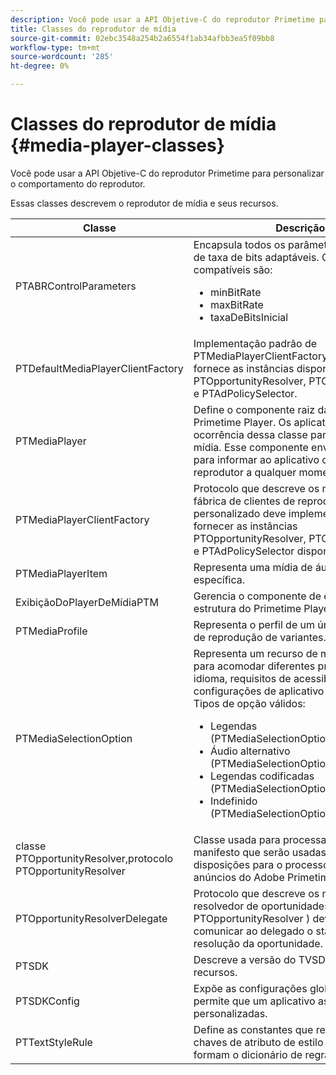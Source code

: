 ```yaml
---
description: Você pode usar a API Objetive-C do reprodutor Primetime para personalizar o comportamento do reprodutor.
title: Classes do reprodutor de mídia
source-git-commit: 02ebc3548a254b2a6554f1ab34afbb3ea5f09bb8
workflow-type: tm+mt
source-wordcount: '285'
ht-degree: 0%

---
```


# Classes do reprodutor de mídia {#media-player-classes}

Você pode usar a API Objetive-C do reprodutor Primetime para personalizar o comportamento do reprodutor.

Essas classes descrevem o reprodutor de mídia e seus recursos.

| Classe | Descrição |
|---|---|
| PTABRControlParameters | Encapsula todos os parâmetros de controle de taxa de bits adaptáveis. Os parâmetros compatíveis são:<ul><li>minBitRate</li><li>maxBitRate</li><li>taxaDeBitsInicial</li></ul> |
| PTDefaultMediaPlayerClientFactory | Implementação padrão de PTMediaPlayerClientFactoryno TVSDK. Ele fornece as instâncias disponíveis PTOpportunityResolver, PTContentResolver e PTAdPolicySelector. |
| PTMediaPlayer | Define o componente raiz da estrutura do Primetime Player. Os aplicativos criam uma ocorrência dessa classe para reproduzir uma mídia. Esse componente envia notificações para informar ao aplicativo o status do reprodutor a qualquer momento. |
| PTMediaPlayerClientFactory | Protocolo que descreve os métodos que uma fábrica de clientes de reprodutor de mídia personalizado deve implementar para fornecer as instâncias PTOpportunityResolver, PTContentResolver e PTAdPolicySelector disponíveis. |
| PTMediaPlayerItem | Representa uma mídia de áudio e vídeo específica. |
| ExibiçãoDoPlayerDeMídiaPTM | Gerencia o componente de exibição da estrutura do Primetime Player. |
| PTMediaProfile | Representa o perfil de um único fluxo na lista de reprodução de variantes. |
| PTMediaSelectionOption | Representa um recurso de mídia audiovisual para acomodar diferentes preferências de idioma, requisitos de acessibilidade ou configurações de aplicativo personalizadas. Tipos de opção válidos:<ul><li>Legendas (PTMediaSelectionOptionTypeSubtitle)</li><li>Áudio alternativo (PTMediaSelectionOptionTypeAudio)</li><li>Legendas codificadas (PTMediaSelectionOptionTypeCC)</li><li>Indefinido (PTMediaSelectionOptionTypeUndefined)</li></ul> |
| classe PTOpportunityResolver,protocolo PTOpportunityResolver | Classe usada para processar indicações no manifesto que serão usadas como disposições para o processo de decisão de anúncios do Adobe Primetime. |
| PTOpportunityResolverDelegate | Protocolo que descreve os métodos que o resolvedor de oportunidades personalizado ( PTOpportunityResolver ) deve usar para comunicar ao delegado o status da resolução da oportunidade. |
| PTSDK | Descreve a versão do TVSDK e seus recursos. |
| PTSDKConfig | Expõe as configurações globais do TVSDK e permite que um aplicativo assine tags HLS personalizadas. |
| PTTextStyleRule | Define as constantes que representam as chaves de atributo de estilo de texto que formam o dicionário de regras. |
